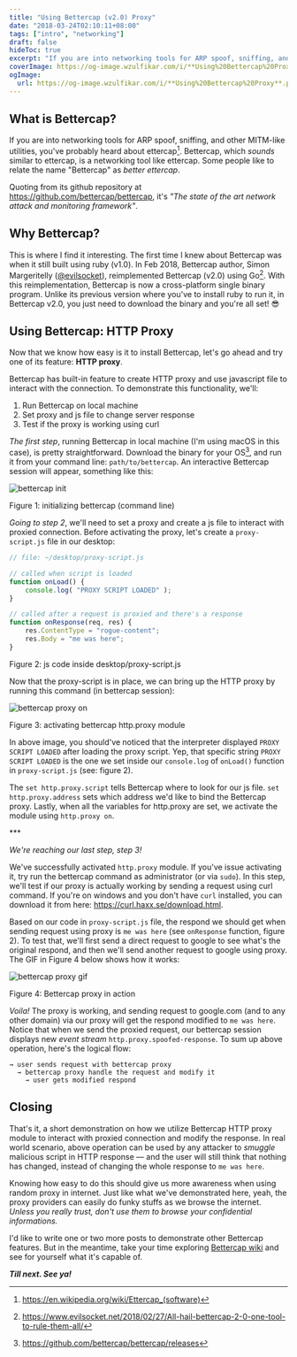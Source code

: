 ```yaml
---
title: "Using Bettercap (v2.0) Proxy"
date: "2018-03-24T02:10:11+08:00"
tags: ["intro", "networking"]
draft: false
hideToc: true
excerpt: "If you are into networking tools for ARP spoof, sniffing, and other MITM-like utilities, you've probably heard about ettercap"
coverImage: https://og-image.wzulfikar.com/i/**Using%20Bettercap%20Proxy**.png?theme=dark&md=1&fontSize=100px&images=NO_IMAGE&images=https%3A%2F%2Fimgur.com%2F0gjZ4F4.jpg
ogImage: 
  url: https://og-image.wzulfikar.com/i/**Using%20Bettercap%20Proxy**.png?theme=dark&md=1&fontSize=100px&images=NO_IMAGE&images=https%3A%2F%2Fimgur.com%2F0gjZ4F4.jpg
---
```


## What is Bettercap?

If you are into networking tools for ARP spoof, sniffing, and other MITM-like utilities, you've probably heard about ettercap[^1]. Bettercap, which *sounds* similar to ettercap, is a networking tool like ettercap. Some people like to relate the name "Bettercap" as _better ettercap_.

<!--more-->

Quoting from its github repository at https://github.com/bettercap/bettercap, it's _"The state of the art network attack and monitoring framework"_.

## Why Bettercap?

This is where I find it interesting. The first time I knew about Bettercap was when it still built using ruby (v1.0). In Feb 2018, Bettercap author, Simon Margeritelly ([@evilsocket](https://twitter.com/evilsocket)), reimplemented Bettercap (v2.0) using Go[^2]. With this reimplementation, Bettercap is now a cross-platform single binary program. Unlike its previous version where you've to install ruby to run it, in Bettercap v2.0, you just need to download the binary and you're all set! 😎

## Using Bettercap: HTTP Proxy

Now that we know how easy is it to install Bettercap, let's go ahead and try one of its feature: **HTTP proxy**.

Bettercap has built-in feature to create HTTP proxy and use javascript file to interact with the connection. To demonstrate this functionality, we'll:

1. Run Bettercap on local machine
2. Set proxy and js file to change server response
3. Test if the proxy is working using curl

*The first step*, running Bettercap in local machine (I'm using macOS in this case), is pretty straightforward. Download the binary for your OS[^3], and run it from your command line: `path/to/bettercap`. An interactive Bettercap session will appear, something like this:

![bettercap init](/images/bettercap/bettercap-init.jpg) 
<p class="figure-text">Figure 1: initializing bettercap (command line)</p>

*Going to step 2*, we'll need to set a proxy and create a js file to interact with proxied connection. Before activating the proxy, let's create a `proxy-script.js` file in our desktop:

```js
// file: ~/desktop/proxy-script.js

// called when script is loaded
function onLoad() {
    console.log( "PROXY SCRIPT LOADED" );
}

// called after a request is proxied and there's a response
function onResponse(req, res) {
    res.ContentType = "rogue-content";
    res.Body = "me was here";
}
```
<p class="figure-text">Figure 2: js code inside desktop/proxy-script.js</p>

Now that the proxy-script is in place, we can bring up the HTTP proxy by running this command (in bettercap session):

![bettercap proxy on](/images/bettercap/bettercap-proxy-on.jpg) 
<p class="figure-text">Figure 3: activating bettercap http.proxy module</p>

In above image, you should've noticed that the interpreter displayed `PROXY SCRIPT LOADED` after loading the proxy script. Yep, that specific string `PROXY SCRIPT LOADED` is the one we set inside our `console.log` of `onLoad()` function in `proxy-script.js` (see: figure 2).

The `set http.proxy.script` tells Bettercap where to look for our js file. `set http.proxy.address` sets which address we'd like to bind the Bettercap proxy. Lastly, when all the variables for http.proxy are set, we activate the module using `http.proxy on`.

<p class="text-center">***</p>

*We're reaching our last step, step 3!* 

We've successfully activated `http.proxy` module. If you've issue activating it, try run the bettercap command as administrator (or via `sudo`). In this step, we'll test if our proxy is actually working by sending a request using curl command. If you're on windows and you don't have `curl` installed, you can download it from here: https://curl.haxx.se/download.html.

Based on our code in `proxy-script.js` file, the respond we should get when sending request using proxy is `me was here` (see `onResponse` function, figure 2). To test that, we'll first send a direct request to google to see what's the original respond, and then we'll send another request to google using proxy. The GIF in Figure 4 below shows how it works:

![bettercap proxy gif](/images/bettercap/bettercap-proxy-google.gif) 
<p class="figure-text">Figure 4: Bettercap proxy in action</p>

*Voila!* The proxy is working, and sending request to google.com (and to any other domain) via our proxy will get the respond modified to `me was here`. Notice that when we send the proxied request, our bettercap session displays new *event stream* `http.proxy.spoofed-response`. To sum up above operation, here's the logical flow: 

```
→ user sends request with bettercap proxy 
  → bettercap proxy handle the request and modify it 
    → user gets modified respond 
```

## Closing

That's it, a short demonstration on how we utilize Bettercap HTTP proxy module to interact with proxied connection and modify the response. In real world scenario, above operation can be used by any attacker to *smuggle* malicious script in HTTP response –– and the user will still think that nothing has changed, instead of changing the whole response to `me was here`. 

Knowing how easy to do this should give us more awareness when using random proxy in internet. Just like what we've demonstrated here, yeah, the proxy providers can easily do funky stuffs as we browse the internet. *Unless you really trust, don't use them to browse your confidential informations.*

I'd like to write one or two more posts to demonstrate other Bettercap features. But in the meantime, take your time exploring [Bettercap wiki](https://github.com/bettercap/bettercap/wiki) and see for yourself what it's capable of.

***Till next. See ya!***

[^1]:https://en.wikipedia.org/wiki/Ettercap_(software)
[^2]:https://www.evilsocket.net/2018/02/27/All-hail-bettercap-2-0-one-tool-to-rule-them-all/
[^3]:https://github.com/bettercap/bettercap/releases
